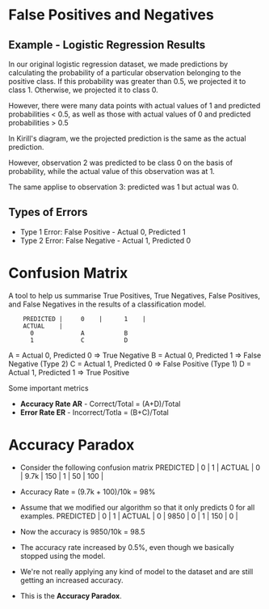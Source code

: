 # False Positives and Negatives

## Example - Logistic Regression Results
In our original logistic regression dataset, we made predictions by calculating the probability of a particular observation belonging to the positive class. If this probability was greater than 0.5, we projected it to class 1. Otherwise, we projected it to class 0.

However, there were many data points with actual values of 1 and predicted probabilities < 0.5, as well as those with actual values of 0 and predicted probabilities > 0.5 

In Kirill's diagram, we the projected prediction is the same as the actual prediction. 

However, observation 2 was predicted to be class 0 on the basis of probability, while the actual value of this observation was at 1. 

The same applise to observation 3: predicted was 1 but actual was 0.

## Types of Errors
- Type 1 Error: False Positive - Actual 0, Predicted 1
- Type 2 Error: False Negative - Actual 1, Predicted 0

# Confusion Matrix
A tool to help us summarise True Positives, True Negatives, False Positives, and False Negatives in the results of a classification model.

 		PREDICTED |		0	 | 		1	 |
		ACTUAL    | 
		  0				A  			B
		  1  			C 			D

A = Actual 0, Predicted 0 => True Negative
B = Actual 0, Predicted 1 => False Negative (Type 2)
C = Actual 1, Predicted 0 => False Positive (Type 1)
D = Actual 1, Predicted 1 => True Positive 

Some important metrics
- **Accuracy Rate AR** - Correct/Total = (A+D)/Total
- **Error Rate ER** - Incorrect/Totla = (B+C)/Total

# Accuracy Paradox
- Consider the following confusion matrix
		PREDICTED |		0	 | 		1	 |
		ACTUAL    | 
		  0		  |	  9.7k   |	   150   |
		  1  	  |		50 	 |     100   |

- Accuracy Rate = (9.7k + 100)/10k = 98%
- Assume that we modified our algorithm so that it only predicts 0 for all examples. 
		PREDICTED |		0	 | 		1	 |
		ACTUAL    | 
		  0		  |	    9850 |	   0     |
		  1  	  |		150  |     0     |
- Now the accuracy is 9850/10k = 98.5
- The accuracy rate increased by 0.5%, even though we basically stopped using the model.
- We're not really applying any kind of model to the dataset and are still getting an increased accuracy.
- This is the **Accuracy Paradox**.